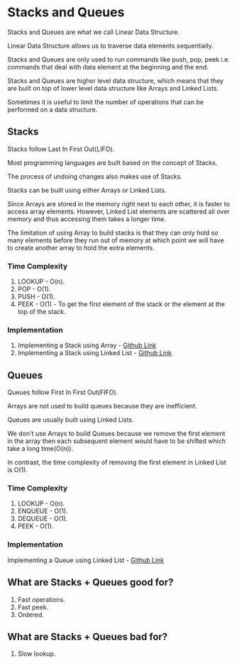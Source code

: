# Stacks and Queues

Stacks and Queues are what we call Linear Data Structure.

Linear Data Structure allows us to traverse data elements sequentially.

Stacks and Queues are only used to run commands like push, pop, peek i.e. commands that deal with data element at the beginning and the end.

Stacks and Queues are higher level data structure, which means that they are built on top of lower level data structure like Arrays and Linked Lists.

Sometimes it is useful to limit the number of operations that can be performed on a data structure.

## Stacks

Stacks follow Last In First Out(LIFO).

Most programming languages are built based on the concept of Stacks.

The process of undoing changes also makes use of Stacks.

Stacks can be built using either Arrays or Linked Lists.

Since Arrays are stored in the memory right next to each other, it is faster to access array elements. However, Linked List elements are scattered all over memory and thus accessing them takes a longer time.

The limitation of using Array to build stacks is that they can only hold so many elements before they run out of memory at which point we will have to create another array to hold the extra elements.

### Time Complexity

1. LOOKUP - O(n).
2. POP - O(1).
3. PUSH - O(1).
4. PEEK - O(1) - To get the first element of the stack or the element at the top of the stack.

### Implementation

1. Implementing a Stack using Array - [Github Link](https://github.com/grandeurkoe/data-structures-and-algorithms/tree/8accd2356b1eb33a3a73913aeb1e9bb63c4918d0/data-structures/stacks-and-queues/implementing-a-stack-using-array)
2. Implementing a Stack using Linked List - [Github Link](https://github.com/grandeurkoe/data-structures-and-algorithms/tree/89e2a794d97c1cfd1a8bdedbb6a63722c0bc7c84/data-structures/stacks-and-queues/implementing-a-stack-using-linked-list)

## Queues

Queues follow First In First Out(FIFO).

Arrays are not used to build queues because they are inefficient.

Queues are usually built using Linked Lists.

We don't use Arrays to build Queues because we remove the first element in the array then each subsequent element would have to be shifted which take a long time(O(n)).

In contrast, the time complexity of removing the first element in Linked List is O(1).

### Time Complexity

1. LOOKUP - O(n).
2. ENQUEUE - O(1).
3. DEQUEUE - O(1).
4. PEEK - O(1).

### Implementation

Implementing a Queue using Linked List - [Github Link](https://github.com/grandeurkoe/data-structures-and-algorithms/tree/4f0a0409009e63683acc86bdb94471532b085e7e/data-structures/stacks-and-queues/implementing-a-queue-using-linked-list)

## What are Stacks + Queues good for?

1. Fast operations.
2. Fast peek.
3. Ordered.

## What are Stacks + Queues bad for?

1. Slow lookup.